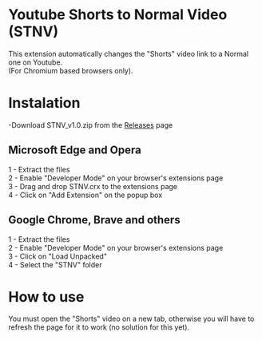 # Youtube Shorts to Normal Video (STNV)
This extension automatically changes the "Shorts" video link to a Normal one on Youtube. </br>
(For Chromium based browsers only).

# Instalation

-Download STNV_v1.0.zip from the [Releases](https://github.com/tadehack/Youtube-Shorts-to-Normal-Video/releases/tag/1.0) page

## Microsoft Edge and Opera
1 - Extract the files </br>
2 - Enable "Developer Mode" on your browser's extensions page </br>
3 - Drag and drop STNV.crx to the extensions page </br>
4 - Click on "Add Extension" on the popup box </br>

## Google Chrome, Brave and others
1 - Extract the files </br>
2 - Enable "Developer Mode" on your browser's extensions page </br>
3 - Click on "Load Unpacked" </br>
4 - Select the "STNV" folder </br>

# How to use
You must open the "Shorts" video on a new tab, otherwise you will have to refresh the page for it to work (no solution for this yet).
